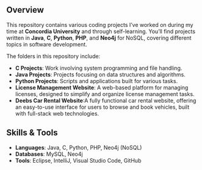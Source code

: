 
## Overview
This repository contains various coding projects I’ve worked on during my time at **Concordia University** and through self-learning. You’ll find projects written in **Java**, **C**, **Python**, **PHP**, and **Neo4j** for NoSQL, covering different topics in software development.

The folders in this repository include:

- **C Projects**: Work involving system programming and file handling.
- **Java Projects**: Projects focusing on data structures and algorithms.
- **Python Projects**: Scripts and applications built for various tasks.
- **License Management Website**: A web-based platform for managing licenses, designed to simplify and organize license management tasks.
- **Deebs Car Rental Website**:A fully functional car rental website, offering an easy-to-use interface for users to browse and book vehicles, built with full-stack web technologies.

## Skills & Tools
- **Languages**: Java, C, Python, PHP, Neo4j (NoSQL)
- **Databases**: MySQL, Neo4j
- **Tools**: Eclipse, IntelliJ, Visual Studio Code, GitHub

